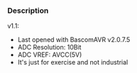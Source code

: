 ### Description

v1.1:
- Last opened with BascomAVR v2.0.7.5
- ADC Resolution: 10Bit
- ADC VREF: AVCC(5V)
- It's just for exercise and not industrial